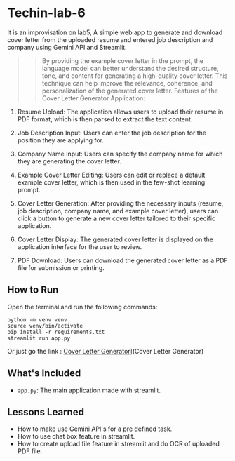 # Techin-lab-6

It is an improvisation on lab5, A simple web app to generate and download cover letter from the uploaded resume and entered job description and company using Gemini API and Streamlit.  

>>By providing the example cover letter in the prompt, the language model can better understand the desired structure, tone, and content for generating a high-quality cover letter. This technique can help improve the relevance, coherence, and personalization of the generated cover letter.
Features of the Cover Letter Generator Application:

1. Resume Upload: The application allows users to upload their resume in PDF format, which is then parsed to extract the text content.

2. Job Description Input: Users can enter the job description for the position they are applying for.

3. Company Name Input: Users can specify the company name for which they are generating the cover letter.

4. Example Cover Letter Editing: Users can edit or replace a default example cover letter, which is then used in the few-shot learning prompt.

5. Cover Letter Generation: After providing the necessary inputs (resume, job description, company name, and example cover letter), users can click a button to generate a new cover letter tailored to their specific application.

6. Cover Letter Display: The generated cover letter is displayed on the application interface for the user to review.

7. PDF Download: Users can download the generated cover letter as a PDF file for submission or printing.

## How to Run
Open the terminal and run the following commands:

```
python -m venv venv
source venv/bin/activate
pip install -r requirements.txt
streamlit run app.py
```
Or just go the link : [Cover Letter Generator]([https://techin-lab5-coverlettergenerator.streamlit.app/)](Cover Letter Generator)

## What's Included

- `app.py`: The main application made with streamlit.

## Lessons Learned

- How to make use Gemini API's for a pre defined task.
- How to use chat box feature in streamlit.
- How to create upload file feature in streamlit and do OCR of uploaded PDF file.
